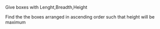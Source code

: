 Give boxes with Lenght,Breadth,Height

Find the the boxes arranged in ascending order such that height will be maximum